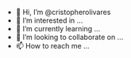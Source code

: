 - 👋 Hi, I’m @cristopherolivares
- 👀 I’m interested in ...
- 🌱 I’m currently learning ...
- 💞️ I’m looking to collaborate on ...
- 📫 How to reach me ...

<!---
cristopherolivares/cristopherolivares is a ✨ special ✨ repository because its `README.md` (this file) appears on your GitHub profile.
You can click the Preview link to take a look at your changes.
--->
